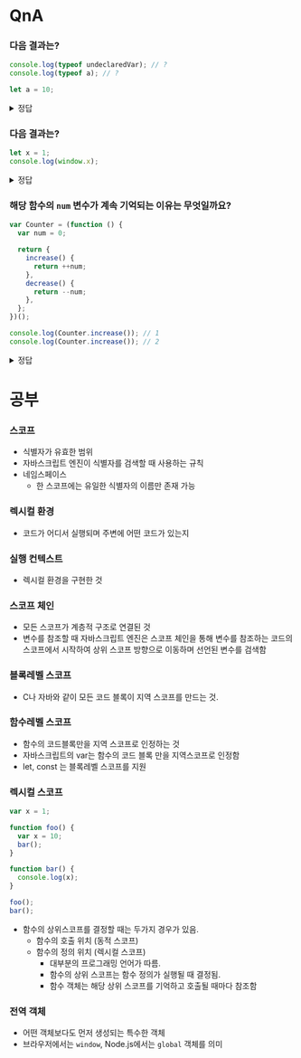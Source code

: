 # QnA

### 다음 결과는?

```js
console.log(typeof undeclaredVar); // ?
console.log(typeof a); // ?

let a = 10;
```

<details>
<summary>정답</summary>

1. `undefined`
2. `ReferenceError`

정의되지 않은 변수는 typeof 연산자로 `undefined`를 반환하지만 TDZ에 속한 변수는 `ReferenceError`를 반환합니다.

</details>

### 다음 결과는?

```js
let x = 1;
console.log(window.x);
```

<details>
<summary>정답</summary>

`let`, `const`로 정의한 전역 변수는 `window` 객체에 속하지 않기 때문에 `undefined`를 반환합니다.

</details>

### 해당 함수의 `num` 변수가 계속 기억되는 이유는 무엇일까요?

```js
var Counter = (function () {
  var num = 0;

  return {
    increase() {
      return ++num;
    },
    decrease() {
      return --num;
    },
  };
})();

console.log(Counter.increase()); // 1
console.log(Counter.increase()); // 2
```

<details>
<summary>정답</summary>

클로저때문입니다.
클로저란 자신이 생성될 떄의 환경에 대한 참조를 기억하는 함수를 의미합니다. 위 코드의 경우 `increase()`와 `decrease()` 함수가 클로저입니다. 이 함수들은 함수가 실행될 당시의 환경을 기억하기 때문에 `num` 변수를 포함한 스코프를 기억합니다.

자바스크립트의 가비지 컬렉터는 더이상 참조되지 않는 변수를 메모리에서 제거합니다. 하지만 `increase()`와 `decrease()`가 `num`을 참조하고 있으므로 `num` 변수는 메모리에서 제거되지 않습니다.

</details>

# 공부

### 스코프

- 식별자가 유효한 범위
- 자바스크립트 엔진이 식별자를 검색할 때 사용하는 규칙
- 네임스페이스
  - 한 스코프에는 유일한 식별자의 이름만 존재 가능

### 렉시컬 환경

- 코드가 어디서 실행되며 주변에 어떤 코드가 있는지

### 실행 컨텍스트

- 렉시컬 환경을 구현한 것

### 스코프 체인

- 모든 스코프가 계층적 구조로 연결된 것
- 변수를 참조할 때 자바스크립트 엔진은 스코프 체인을 통해 변수를 참조하는 코드의 스코프에서 시작하여 상위 스코프 방향으로 이동하며 선언된 변수를 검색함

### 블록레벨 스코프

- C나 자바와 같이 모든 코드 블록이 지역 스코프를 만드는 것.

### 함수레벨 스코프

- 함수의 코드블록만을 지역 스코프로 인정하는 것
- 자바스크립트의 var는 함수의 코드 블록 만을 지역스코프로 인정함
- let, const 는 블록레벨 스코프를 지원

### 렉시컬 스코프

```js
var x = 1;

function foo() {
  var x = 10;
  bar();
}

function bar() {
  console.log(x);
}

foo();
bar();
```

- 함수의 상위스코프를 결정할 때는 두가지 경우가 있음.
  - 함수의 호출 위치 (동적 스코프)
  - 함수의 정의 위치 (렉시컬 스코프)
    - 대부분의 프로그래밍 언어가 따름.
    - 함수의 상위 스코프는 함수 정의가 실행될 때 결정됨.
    - 함수 객체는 해당 상위 스코프를 기억하고 호출될 때마다 참조함

### 전역 객체

- 어떤 객체보다도 먼저 생성되는 특수한 객체
- 브라우저에서는 `window`, Node.js에서는 `global` 객체를 의미
